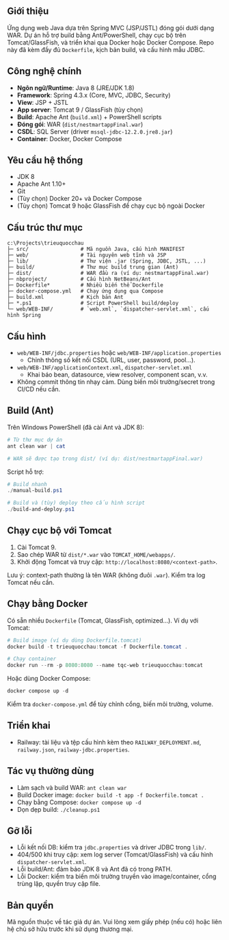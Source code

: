 ## Giới thiệu

Ứng dụng web Java dựa trên Spring MVC (JSP/JSTL) đóng gói dưới dạng WAR. Dự án hỗ trợ build bằng Ant/PowerShell, chạy cục bộ trên Tomcat/GlassFish, và triển khai qua Docker hoặc Docker Compose. Repo này đã kèm đầy đủ `Dockerfile`, kịch bản build, và cấu hình mẫu JDBC.

## Công nghệ chính

- **Ngôn ngữ/Runtime**: Java 8 (JRE/JDK 1.8)
- **Framework**: Spring 4.3.x (Core, MVC, JDBC, Security)
- **View**: JSP + JSTL
- **App server**: Tomcat 9 / GlassFish (tùy chọn)
- **Build**: Apache Ant (`build.xml`) + PowerShell scripts
- **Đóng gói**: WAR (`dist/nestmartappFinal.war`)
- **CSDL**: SQL Server (driver `mssql-jdbc-12.2.0.jre8.jar`)
- **Container**: Docker, Docker Compose

## Yêu cầu hệ thống

- JDK 8
- Apache Ant 1.10+
- Git
- (Tùy chọn) Docker 20+ và Docker Compose
- (Tùy chọn) Tomcat 9 hoặc GlassFish để chạy cục bộ ngoài Docker

## Cấu trúc thư mục

```text
c:\Projects\trieuquocchau
├─ src/                 # Mã nguồn Java, cấu hình MANIFEST
├─ web/                 # Tài nguyên web tĩnh và JSP
├─ lib/                 # Thư viện .jar (Spring, JDBC, JSTL, ...)
├─ build/               # Thư mục build trung gian (Ant)
├─ dist/                # WAR đầu ra (ví dụ: nestmartappFinal.war)
├─ nbproject/           # Cấu hình NetBeans/Ant
├─ Dockerfile*          # Nhiều biến thể Dockerfile
├─ docker-compose.yml   # Chạy ứng dụng qua Compose
├─ build.xml            # Kịch bản Ant
├─ *.ps1                # Script PowerShell build/deploy
└─ web/WEB-INF/         # `web.xml`, `dispatcher-servlet.xml`, cấu hình Spring
```

## Cấu hình

- `web/WEB-INF/jdbc.properties` hoặc `web/WEB-INF/application.properties`
  - Chỉnh thông số kết nối CSDL (URL, user, password, pool...).
- `web/WEB-INF/applicationContext.xml`, `dispatcher-servlet.xml`
  - Khai báo bean, datasource, view resolver, component scan, v.v.
- Không commit thông tin nhạy cảm. Dùng biến môi trường/secret trong CI/CD nếu cần.

## Build (Ant)

Trên Windows PowerShell (đã cài Ant và JDK 8):

```powershell
# Từ thư mục dự án
ant clean war | cat

# WAR sẽ được tạo trong dist/ (ví dụ: dist/nestmartappFinal.war)
```

Script hỗ trợ:

```powershell
# Build nhanh
./manual-build.ps1

# Build và (tùy) deploy theo cấu hình script
./build-and-deploy.ps1
```

## Chạy cục bộ với Tomcat

1. Cài Tomcat 9.
2. Sao chép WAR từ `dist/*.war` vào `TOMCAT_HOME/webapps/`.
3. Khởi động Tomcat và truy cập: `http://localhost:8080/<context-path>`.

Lưu ý: context-path thường là tên WAR (không đuôi `.war`). Kiểm tra log Tomcat nếu cần.

## Chạy bằng Docker

Có sẵn nhiều `Dockerfile` (Tomcat, GlassFish, optimized...). Ví dụ với Tomcat:

```powershell
# Build image (ví dụ dùng Dockerfile.tomcat)
docker build -t trieuquocchau:tomcat -f Dockerfile.tomcat .

# Chạy container
docker run --rm -p 8080:8080 --name tqc-web trieuquocchau:tomcat
```

Hoặc dùng Docker Compose:

```powershell
docker compose up -d
```

Kiểm tra `docker-compose.yml` để tùy chỉnh cổng, biến môi trường, volume.

## Triển khai

- Railway: tài liệu và tệp cấu hình kèm theo `RAILWAY_DEPLOYMENT.md`, `railway.json`, `railway-jdbc.properties`.

## Tác vụ thường dùng

- Làm sạch và build WAR: `ant clean war`
- Build Docker image: `docker build -t app -f Dockerfile.tomcat .`
- Chạy bằng Compose: `docker compose up -d`
- Dọn dẹp build: `./cleanup.ps1`

## Gỡ lỗi

- Lỗi kết nối DB: kiểm tra `jdbc.properties` và driver JDBC trong `lib/`.
- 404/500 khi truy cập: xem log server (Tomcat/GlassFish) và cấu hình `dispatcher-servlet.xml`.
- Lỗi build/Ant: đảm bảo JDK 8 và Ant đã có trong PATH.
- Lỗi Docker: kiểm tra biến môi trường truyền vào image/container, cổng trùng lặp, quyền truy cập file.

## Bản quyền

Mã nguồn thuộc về tác giả dự án. Vui lòng xem giấy phép (nếu có) hoặc liên hệ chủ sở hữu trước khi sử dụng thương mại.


